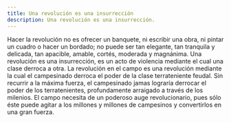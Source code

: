 ```yaml
---
title: Una revolución es una insurrección
description: Una revolución es una insurrección.
---
```


Hacer la revolución no es ofrecer un banquete, ni escribir una obra, ni pintar un cuadro o hacer un bordado; no puede ser tan elegante, tan tranquila y delicada, tan apacible, amable, cortés, moderada y magnánima. Una revolución es una insurrección, es un acto de violencia mediante el cual una clase derroca a otra. La revolución en el campo es una revolución mediante la cual el campesinado derroca el poder de la clase terrateniente feudal. Sin recurrir a la máxima fuerza, el campesinado jamas lograría derrocar el poder de los terratenientes, profundamente arraigado a través de los milenios. El campo necesita de un poderoso auge revolucionario, pues sólo éste puede agitar a los millones y millones de campesinos y convertirlos en una gran fuerza.  
